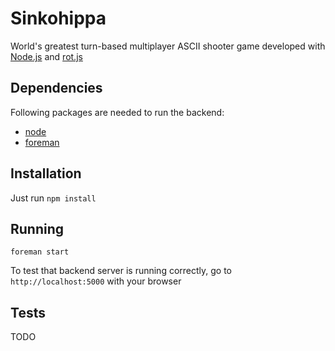 Sinkohippa
==========

World's greatest turn-based multiplayer ASCII shooter game 
developed with [Node.js](http://nodejs.org/) and [rot.js](http://ondras.github.com/rot.js/hp/)

Dependencies
------------

Following packages are needed to run the backend:

* [node](http://nodejs.org/)
* [foreman](https://github.com/ddollar/foreman)

Installation
------------

Just run `npm install`

Running
-------

```
foreman start
```

To test that backend server is running correctly, go to `http://localhost:5000`
with your browser

Tests
-----

TODO

